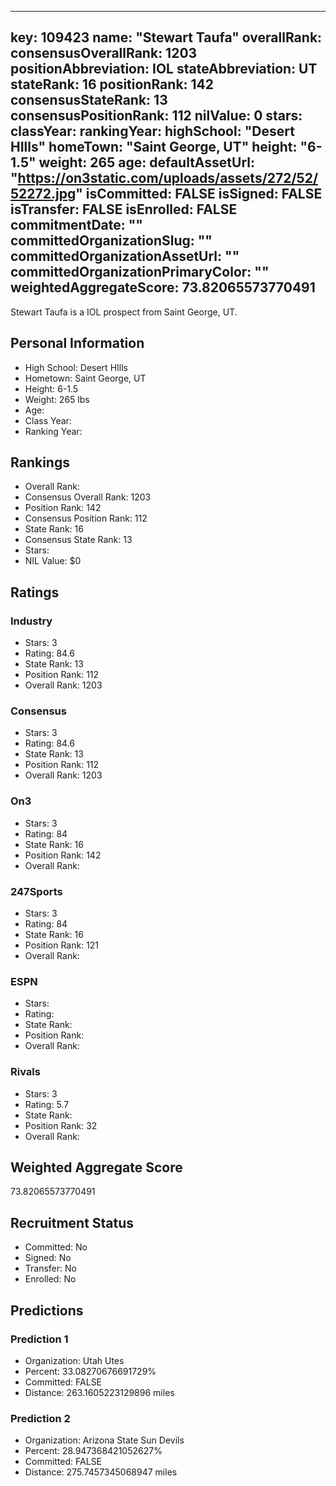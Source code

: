 ---
  key: 109423
  name: "Stewart Taufa"
  overallRank: 
  consensusOverallRank: 1203
  positionAbbreviation: IOL
  stateAbbreviation: UT
  stateRank: 16
  positionRank: 142
  consensusStateRank: 13
  consensusPositionRank: 112
  nilValue: 0
  stars: 
  classYear: 
  rankingYear: 
  highSchool: "Desert HIlls"
  homeTown: "Saint George, UT"
  height: "6-1.5"
  weight: 265
  age: 
  defaultAssetUrl: "https://on3static.com/uploads/assets/272/52/52272.jpg"
  isCommitted: FALSE
  isSigned: FALSE
  isTransfer: FALSE
  isEnrolled: FALSE
  commitmentDate: ""
  committedOrganizationSlug: ""
  committedOrganizationAssetUrl: ""
  committedOrganizationPrimaryColor: ""
  weightedAggregateScore: 73.82065573770491
  ---
  
  Stewart Taufa is a IOL prospect from Saint George, UT.
  
  ## Personal Information
  - High School: Desert HIlls
  - Hometown: Saint George, UT
  - Height: 6-1.5
  - Weight: 265 lbs
  - Age: 
  - Class Year: 
  - Ranking Year: 
  
  ## Rankings
  - Overall Rank: 
  - Consensus Overall Rank: 1203
  - Position Rank: 142
  - Consensus Position Rank: 112
  - State Rank: 16
  - Consensus State Rank: 13
  - Stars: 
  - NIL Value: $0
  
  ## Ratings
  
  ### Industry
  - Stars: 3
  - Rating: 84.6
  - State Rank: 13
  - Position Rank: 112
  - Overall Rank: 1203
  
  ### Consensus
  - Stars: 3
  - Rating: 84.6
  - State Rank: 13
  - Position Rank: 112
  - Overall Rank: 1203
  
  ### On3
  - Stars: 3
  - Rating: 84
  - State Rank: 16
  - Position Rank: 142
  - Overall Rank: 
  
  ### 247Sports
  - Stars: 3
  - Rating: 84
  - State Rank: 16
  - Position Rank: 121
  - Overall Rank: 
  
  ### ESPN
  - Stars: 
  - Rating: 
  - State Rank: 
  - Position Rank: 
  - Overall Rank: 
  
  ### Rivals
  - Stars: 3
  - Rating: 5.7
  - State Rank: 
  - Position Rank: 32
  - Overall Rank: 
  
  ## Weighted Aggregate Score
  73.82065573770491
  
  ## Recruitment Status
  - Committed: No
  - Signed: No
  - Transfer: No
  - Enrolled: No
  
  
  
  ## Predictions
  
  ### Prediction 1
  - Organization: Utah Utes
  - Percent: 33.08270676691729%
  - Committed: FALSE
  - Distance: 263.1605223129896 miles
  
  ### Prediction 2
  - Organization: Arizona State Sun Devils
  - Percent: 28.947368421052627%
  - Committed: FALSE
  - Distance: 275.7457345068947 miles
  